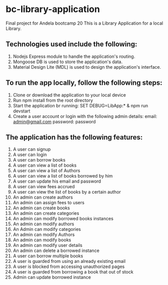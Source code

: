 # bc-library-application
Final project for Andela bootcamp 20
This is a Library Application for a local Library.

##  Technologies used include the following:
1. Nodejs Express module to handle the application's routing.
2. Mongoose DB is used to store the application's data.
3. Material Design Lite (MDL) is used to design the application's interface.

## To run the app locally, follow the following steps:
1. Clone or download the application to your local device
2. Run npm install from the root directory
3. Start the application br running: SET DEBUG=LibApp:* & npm run devstart
4. Create a user account or login with the following admin details:
   email: admin@gmail.com
   password: password

## The application has the following features:

1. A user can signup
2. A user can login
3. A user can borrow books
4. A user can view a list of books
5. A user can view a list of Authors
6. A user can view a list of books borrowed by him
7. A user can update his email and password
8. A user can view fees accrued
9. A user can view the list of books by a certain author
10. An admin can create authors
11. An admin can assign fees to users
12. An admin can create books
13. An admin can create categories
14. An admin can modify borrowed books instances
15. An admin can modify authors
16. An Admin can modify categories
17. An admin can modify Authors
18. An admin can modify books
19. An admin can modify user details
20. An admin can delete a borrowed instance
21. A user can borrow multiple books
22. A user is guarded from using an already existing email
23. A user is blocked from accessing unauthorized pages
24. A user is guarded from borrowing a book that out of stock
25. Admin can update borrowed instance
